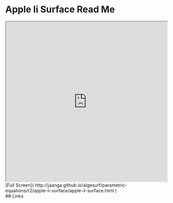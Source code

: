 Apple Ii Surface Read Me
===

<iframe src='http://jaanga.github.io/algesurf/parametric-equations/r2/apple-ii-surface/apple-ii-surface.html' width=100% height=500px >
There is an `iframe` here. It is not visible when viewed on github.com/algesurf. To view, please see 'Project Links' below.
</iframe>
[Full Screen]( http://jaanga.github.io/algesurf/parametric-equations/r2/apple-ii-surface/apple-ii-surface.html )
<br>
## Links 
<http://www.3d-meier.de/tut3/Seite100.html>  
